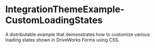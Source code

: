 # IntegrationThemeExample-CustomLoadingStates
A distributable example that demonstrates how to customize various loading states shown in DriveWorks Forms using CSS.
